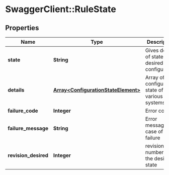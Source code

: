 # SwaggerClient::RuleState

## Properties
Name | Type | Description | Notes
------------ | ------------- | ------------- | -------------
**state** | **String** | Gives details of state of desired configuration | [optional] 
**details** | [**Array&lt;ConfigurationStateElement&gt;**](ConfigurationStateElement.md) | Array of configuration state of various sub systems | [optional] 
**failure_code** | **Integer** | Error code | [optional] 
**failure_message** | **String** | Error message in case of failure | [optional] 
**revision_desired** | **Integer** | revision number of the desired state | [optional] 


